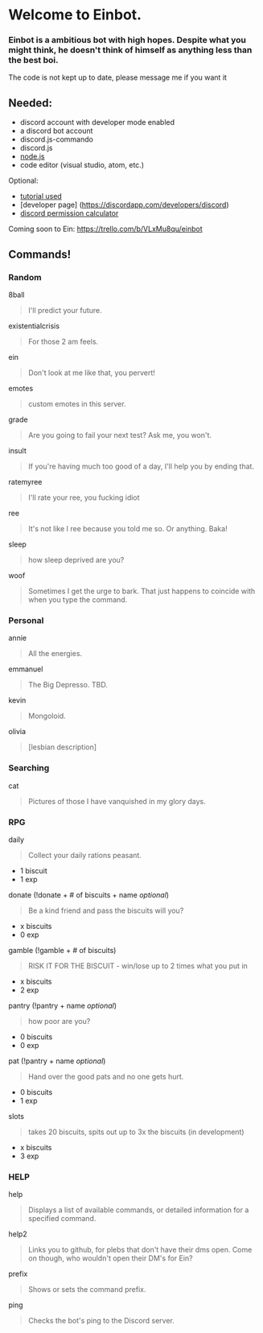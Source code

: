 # Welcome to Einbot.
### Einbot is a ambitious bot with high hopes. Despite what you might think, he doesn't think of himself as anything less than the best boi.
The code is not kept up to date, please message me if you want it


## Needed: 
- discord account with developer mode enabled 
- a discord bot account 
- discord.js-commando 
- discord.js 
- [node.js](https://nodejs.org)
- code editor (visual studio, atom, etc.)

Optional: 
- [tutorial used](https://www.youtube.com/watch?v=9CDPw1lCkJ8)
- [developer page] (https://discordapp.com/developers/discord)
- [discord permission calculator](https://discordapi.com/permissions.html)

Coming soon to Ein: 
https://trello.com/b/VLxMu8qu/einbot

## Commands!

### Random </h3>

8ball
> I'll predict your future.

existentialcrisis
> For those 2 am feels.

ein
> Don't look at me like that, you pervert!

emotes
> custom emotes in this server.

grade
> Are you going to fail your next test? Ask me, you won't.

insult
> If you're having much too good of a day, I'll help you by ending that.

ratemyree
> I'll rate your ree, you fucking idiot

ree
> It's not like I ree because you told me so. Or anything. Baka!

sleep
> how sleep deprived are you?

woof
> Sometimes I get the urge to bark. That just happens to coincide with when you type the command.

### Personal </h3>

annie
> All the energies.

emmanuel
> The Big Depresso. TBD.

kevin
> Mongoloid.

olivia
> [lesbian description]

### Searching 

cat
> Pictures of those I have vanquished in my glory days.

### RPG 

daily
> Collect your daily rations peasant.
+ 1 biscuit
+ 1 exp 

donate (!donate + # of biscuits + name *optional*)
> Be a kind friend and pass the biscuits will you?
+ x biscuits
+ 0 exp 

gamble (!gamble + # of biscuits)
> RISK IT FOR THE BISCUIT - win/lose up to 2 times what you put in
+ x biscuits
+ 2 exp 

pantry (!pantry + name *optional*)
>how poor are you?
+ 0 biscuits
+ 0 exp 

pat (!pantry + name *optional*)
> Hand over the good pats and no one gets hurt.
+ 0 biscuits
+ 1 exp 

slots 
> takes 20 biscuits, spits out up to 3x the biscuits (in development)
+ x biscuits
+ 3 exp 

### HELP 

help
> Displays a list of available commands, or detailed information for a specified command.

help2
> Links you to github, for plebs that don't have their dms open. Come on though, who wouldn't open their DM's for Ein?

prefix
> Shows or sets the command prefix.

ping
> Checks the bot's ping to the Discord server.
